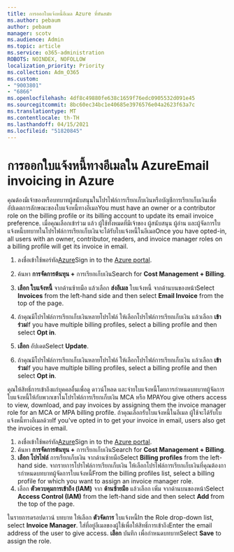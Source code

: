 ```yaml
---
title: การออกใบแจ้งหนี้อีเมล Azure ที่ทันสมัย
ms.author: pebaum
author: pebaum
manager: scotv
ms.audience: Admin
ms.topic: article
ms.service: o365-administration
ROBOTS: NOINDEX, NOFOLLOW
localization_priority: Priority
ms.collection: Adm_O365
ms.custom:
- "9003801"
- "6866"
ms.openlocfilehash: 4df8c49880fe638c1659f76edc0905532d091e45
ms.sourcegitcommit: 8bc60ec34bc1e40685e3976576e04a2623f63a7c
ms.translationtype: MT
ms.contentlocale: th-TH
ms.lasthandoff: 04/15/2021
ms.locfileid: "51820845"
---
```

# <a name="email-invoicing-in-azure"></a><span data-ttu-id="00c6d-102">การออกใบแจ้งหนี้ทางอีเมลใน Azure</span><span class="sxs-lookup"><span data-stu-id="00c6d-102">Email invoicing in Azure</span></span>

<span data-ttu-id="00c6d-103">คุณต้องมีเจ้าของหรือบทบาทผู้สนับสนุนในโปรไฟล์การเรียกเก็บเงินหรือบัญชีการเรียกเก็บเงินเพื่ออัปเดตการลักษณะของใบแจ้งหนี้ทางอีเมล</span><span class="sxs-lookup"><span data-stu-id="00c6d-103">You must have an owner or a contributor role on the billing profile or its billing account to update its email invoice preference.</span></span> <span data-ttu-id="00c6d-104">เมื่อคุณเลือกเข้าร่วม แล้ว ผู้ใช้ทั้งหมดที่มีเจ้าของ ผู้สนับสนุน ผู้อ่าน และผู้จัดการใบแจ้งหนี้บทบาทในโปรไฟล์การเรียกเก็บเงินจะได้รับใบแจ้งหนี้ในอีเมล</span><span class="sxs-lookup"><span data-stu-id="00c6d-104">Once you have opted-in, all users with an owner, contributor, readers, and invoice manager roles on a billing profile will get its invoice in email.</span></span>

1. <span data-ttu-id="00c6d-105">ลงชื่อเข้าใช้พอร์ทัล[Azure](https://portal.azure.com/)</span><span class="sxs-lookup"><span data-stu-id="00c6d-105">Sign in to the [Azure portal](https://portal.azure.com/).</span></span>
2. <span data-ttu-id="00c6d-106">ค้นหา **การจัดการต้นทุน +** การเรียกเก็บเงิน</span><span class="sxs-lookup"><span data-stu-id="00c6d-106">Search for **Cost Management + Billing**.</span></span>
3. <span data-ttu-id="00c6d-107">**เลือก ใบแจ้งหนี้** จากด้านซ้ายมือ แล้วเลือก **ส่งอีเมล** ใบแจ้งหนี้ จากด้านบนของหน้า</span><span class="sxs-lookup"><span data-stu-id="00c6d-107">Select **Invoices** from the left-hand side and then select **Email Invoice** from the top of the page.</span></span>
4. <span data-ttu-id="00c6d-108">ถ้าคุณมีโปรไฟล์การเรียกเก็บเงินหลายโปรไฟล์ ให้เลือกโปรไฟล์การเรียกเก็บเงิน แล้วเลือก **เข้าร่วม**</span><span class="sxs-lookup"><span data-stu-id="00c6d-108">If you have multiple billing profiles, select a billing profile and then select **Opt in**.</span></span>

5. <span data-ttu-id="00c6d-109">**เลือก** อัปเดต</span><span class="sxs-lookup"><span data-stu-id="00c6d-109">Select **Update**.</span></span>
6. <span data-ttu-id="00c6d-110">ถ้าคุณมีโปรไฟล์การเรียกเก็บเงินหลายโปรไฟล์ ให้เลือกโปรไฟล์การเรียกเก็บเงิน แล้วเลือก **เข้าร่วม**</span><span class="sxs-lookup"><span data-stu-id="00c6d-110">If you have multiple billing profiles, select a billing profile and then select **Opt in**.</span></span>

<span data-ttu-id="00c6d-111">คุณให้สิทธิ์การเข้าถึงแก่บุคคลอื่นเพื่อดู ดาวน์โหลด และจ่ายใบแจ้งหนี้โดยการกําหนดบทบาทผู้จัดการใบแจ้งหนี้ให้กับพวกเขาในโปรไฟล์การเรียกเก็บเงิน MCA หรือ MPA</span><span class="sxs-lookup"><span data-stu-id="00c6d-111">You give others access to view, download, and pay invoices by assigning them the invoice manager role for an MCA or MPA billing profile.</span></span> <span data-ttu-id="00c6d-112">ถ้าคุณเลือกรับใบแจ้งหนี้ในอีเมล ผู้ใช้จะได้รับใบแจ้งหนี้ทางอีเมลด้วย</span><span class="sxs-lookup"><span data-stu-id="00c6d-112">If you've opted in to get your invoice in email, users also get the invoices in email.</span></span>

1. <span data-ttu-id="00c6d-113">ลงชื่อเข้าใช้พอร์ทัล[Azure](https://portal.azure.com/)</span><span class="sxs-lookup"><span data-stu-id="00c6d-113">Sign in to the [Azure portal](https://portal.azure.com/).</span></span>
2. <span data-ttu-id="00c6d-114">ค้นหา **การจัดการต้นทุน +** การเรียกเก็บเงิน</span><span class="sxs-lookup"><span data-stu-id="00c6d-114">Search for **Cost Management + Billing**.</span></span>
3. <span data-ttu-id="00c6d-115">**เลือก โปรไฟล์** การเรียกเก็บเงิน จากด้านซ้ายมือ</span><span class="sxs-lookup"><span data-stu-id="00c6d-115">Select **Billing profiles** from the left-hand side.</span></span> <span data-ttu-id="00c6d-116">จากรายการโปรไฟล์การเรียกเก็บเงิน ให้เลือกโปรไฟล์การเรียกเก็บเงินที่คุณต้องการกําหนดบทบาทผู้จัดการใบแจ้งหนี้</span><span class="sxs-lookup"><span data-stu-id="00c6d-116">From the billing profiles list, select a billing profile for which you want to assign an invoice manager role.</span></span>
4. <span data-ttu-id="00c6d-117">เลือก **ตัวควบคุมการเข้าถึง (IAM)** จาก **ด้านซ้ายมือ** แล้วเลือก เพิ่ม จากด้านบนของหน้า</span><span class="sxs-lookup"><span data-stu-id="00c6d-117">Select **Access Control (IAM)** from the left-hand side and then select **Add** from the top of the page.</span></span>

<span data-ttu-id="00c6d-118">ในรายการดรอปดาวน์ บทบาท ให้เลือก **ตัวจัดการ** ใบแจ้งหนี้</span><span class="sxs-lookup"><span data-stu-id="00c6d-118">In the Role drop-down list, select **Invoice Manager**.</span></span> <span data-ttu-id="00c6d-119">ใส่ที่อยู่อีเมลของผู้ใช้เพื่อให้สิทธิ์การเข้าถึง</span><span class="sxs-lookup"><span data-stu-id="00c6d-119">Enter the email address of the user to give access.</span></span> <span data-ttu-id="00c6d-120">**เลือก** บันทึก เพื่อกําหนดบทบาท</span><span class="sxs-lookup"><span data-stu-id="00c6d-120">Select **Save** to assign the role.</span></span>
